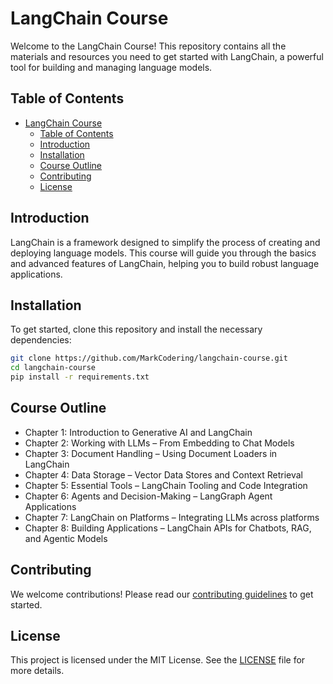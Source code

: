# LangChain Course

Welcome to the LangChain Course! This repository contains all the materials and resources you need to get started with LangChain, a powerful tool for building and managing language models.

## Table of Contents

- [LangChain Course](#langchain-course)
  - [Table of Contents](#table-of-contents)
  - [Introduction](#introduction)
  - [Installation](#installation)
  - [Course Outline](#course-outline)
  - [Contributing](#contributing)
  - [License](#license)

## Introduction

LangChain is a framework designed to simplify the process of creating and deploying language models. This course will guide you through the basics and advanced features of LangChain, helping you to build robust language applications.

## Installation

To get started, clone this repository and install the necessary dependencies:

```bash
git clone https://github.com/MarkCodering/langchain-course.git
cd langchain-course
pip install -r requirements.txt
```

## Course Outline

- Chapter 1: Introduction to Generative AI and LangChain  
- Chapter 2: Working with LLMs – From Embedding to Chat Models  
- Chapter 3: Document Handling – Using Document Loaders in LangChain  
- Chapter 4: Data Storage – Vector Data Stores and Context Retrieval  
- Chapter 5: Essential Tools – LangChain Tooling and Code Integration  
- Chapter 6: Agents and Decision-Making – LangGraph Agent Applications  
- Chapter 7: LangChain on Platforms – Integrating LLMs across platforms  
- Chapter 8: Building Applications – LangChain APIs for Chatbots, RAG, and Agentic Models  

## Contributing

We welcome contributions! Please read our [contributing guidelines](CONTRIBUTING.md) to get started.

## License

This project is licensed under the MIT License. See the [LICENSE](LICENSE) file for more details.
